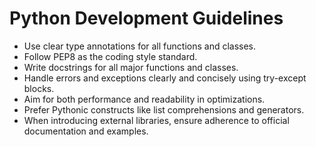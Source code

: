 # Python Development Guidelines

- Use clear type annotations for all functions and classes.
- Follow PEP8 as the coding style standard.
- Write docstrings for all major functions and classes.
- Handle errors and exceptions clearly and concisely using try-except blocks.
- Aim for both performance and readability in optimizations.
- Prefer Pythonic constructs like list comprehensions and generators.
- When introducing external libraries, ensure adherence to official documentation and examples.
